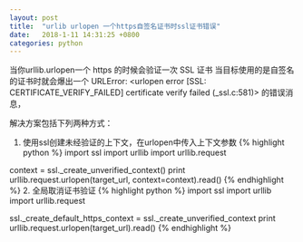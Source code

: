 ```yaml
---
layout: post
title:  "urlib urlopen 一个https自签名证书时ssl证书错误"
date:   2018-1-11 14:31:25 +0800
categories: python
---
```

当你urllib.urlopen一个 https 的时候会验证一次 SSL 证书
当目标使用的是自签名的证书时就会爆出一个
URLError: <urlopen error [SSL: CERTIFICATE_VERIFY_FAILED] certificate verify failed (_ssl.c:581)> 的错误消息，

解决方案包括下列两种方式：
1. 使用ssl创建未经验证的上下文，在urlopen中传入上下文参数
{% highlight python %}
import ssl
import urllib
import urllib.request

context = ssl._create_unverified_context()
print urllib.request.urlopen(target_url, context=context).read()
{% endhighlight %}
2. 全局取消证书验证
{% highlight python %}
import ssl
import urllib
import urllib.request

ssl._create_default_https_context = ssl._create_unverified_context
print urllib.request.urlopen(target_url).read()
{% endhighlight %}

